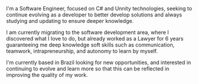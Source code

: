 I'm a Software Engineer, focused on C# and Unnity technologies, seeking to continue evolving as a developer to better develop solutions and always studying and updating to ensure deeper  knowledge.

I am currently migrating to the software development area, where I discovered what I love to do, but already worked as a Lawyer for 6 years guaranteeing me deep knowledge soft skills such as communication, teamwork, intrapreneurship, and autonomy to learn by myself.

I'm currently based in Brazil looking for new opportunities, and interested in continuing to evolve and learn more so that this can be reflected in improving the quality of my work.
